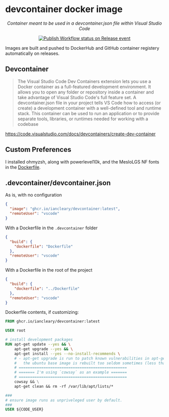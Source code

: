 # devcontainer docker image

<!-- markdownlint-disable MD033 -->
<p align="center">
    <em>Container meant to be used in a devcontainer.json file within Visual Studio Code</em>
</p>

<p align="center">
<a href="https://github.com/iancleary/devcontainer/actions/workflows/publish.yml" target="_blank">
    <img src="https://github.com/iancleary/devcontainer/actions/workflows/publish.yml/badge.svg?event=release" alt="Publish Workflow status on Release event">
</a>
</p>
<!-- markdownlint-enable MD033 -->

Images are built and pushed to DockerHub and GitHub container registery automatically on releases.

## Devcontainer

> The Visual Studio Code Dev Containers extension lets you use a Docker container as a full-featured development environment. It allows you to open any folder or repository inside a container and take advantage of Visual Studio Code's full feature set. A devcontainer.json file in your project tells VS Code how to access (or create) a development container with a well-defined tool and runtime stack. This container can be used to run an application or to provide separate tools, libraries, or runtimes needed for working with a codebase

<https://code.visualstudio.com/docs/devcontainers/create-dev-container>

## Custom Preferences

I installed ohmyzsh, along with powerlevel10k, and the MesloLGS NF fonts in the [Dockerfile](./Dockerfile).

## .devcontainer/devcontainer.json

As is, with no configuration

```json
{
  "image": "ghcr.io/iancleary/devcontainer:latest",
  "remoteUser": "vscode"
}
```

With a Dockerfile in the `.devcontainer` folder

```json
{
  "build": {
    "dockerfile": "Dockerfile"
  },
  "remoteUser": "vscode"
}
```

With a Dockerfile in the root of the project

```json
{
  "build": {
    "dockerfile": "../Dockerfile"
  },
  "remoteUser": "vscode"
}
```

Dockerfile contents, if customizing:

```Dockerfile
FROM ghcr.io/iancleary/devcontainer:latest

USER root

# install development packages
RUN apt-get update --yes && \
    apt-get upgrade --yes && \
    apt-get install --yes --no-install-recommends \
    # - apt-get upgrade is run to patch known vulnerabilities in apt-get packages as
    #   the ubuntu base image is rebuilt too seldom sometimes (less than once a month)
    # ================================================
    # ======= I'm using `cowsay` as an example =======
    # ================================================
    cowsay && \
    apt-get clean && rm -rf /var/lib/apt/lists/*

###
# ensure image runs as unpriveleged user by default.
###
USER ${CODE_USER}

```
